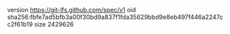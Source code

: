 version https://git-lfs.github.com/spec/v1
oid sha256:fbfe7ad5bfb3a00f30bd9a837f1fda35629bbd9e8eb497f446a2247cc2f61b19
size 2429626
